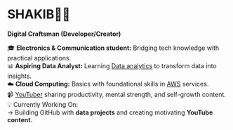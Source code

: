 # SHAKIB👨‍💻
**Digital Craftsman (Developer/Creator)**

🎓 **Electronics & Communication student:** Bridging tech knowledge with practical applications.<br/>
📊 **Aspiring Data Analyst:** Learning [Data analytics](https://www.google.com/search?q=data+analystics&oq=data+analystics&gs_lcrp=EgZjaHJvbWUyBggAEEUYOTIMCAEQABgKGLEDGIAEMgwIAhAAGAoYsQMYgAQyCQgDEAAYChiABDIJCAQQABgKGIAEMgwIBRAAGAoYsQMYgAQyDAgGEAAYChixAxiABDIMCAcQABgKGLEDGIAEMgwICBAAGAoYsQMYgAQyCQgJEAAYChiABNIBCTc1NzNqMGoxNagCCLACAQ&sourceid=chrome&ie=UTF-8) to transform data into insights.<br/>
☁️ **Cloud Computing:** Basics with foundational skills in [AWS](https://www.google.com/search?q=aws&sca_esv=7220d14f8ee464f5&sxsrf=ADLYWILZln2hbCmKxm9BTa376JUZmBUu-g%3A1730975536499&ei=MJcsZ7j3HceuseMPjc-9uAw&ved=0ahUKEwi4z96vgsqJAxVHV2wGHY1nD8cQ4dUDCA8&uact=5&oq=aws&gs_lp=Egxnd3Mtd2l6LXNlcnAiA2F3czIKEAAYgAQYQxiKBTIKEAAYgAQYQxiKBTINEAAYgAQYsQMYQxiKBTIWEC4YgAQYsQMY0QMYQxiDARjHARiKBTINEAAYgAQYsQMYQxiKBTIKEAAYgAQYQxiKBTINEAAYgAQYsQMYQxiKBTIIEAAYgAQYsQMyChAAGIAEGEMYigUyChAAGIAEGEMYigVI1AxQAFjPBHAAeAGQAQCYAYcBoAH7AqoBAzAuM7gBA8gBAPgBAZgCA6ACkwPCAgoQIxiABBgnGIoFwgILEC4YgAQY0QMYxwGYAwDiAwUSATEgQJIHAzAuM6AHuhw&sclient=gws-wiz-serp) services.<br/>
📹 [YouTuber](https://www.youtube.com/@TheGentlemansGuide..) sharing productivity, mental strength, and self-growth content.<br/>
💡 Currently Working On:<br/>
-> Building GitHub with **data projects** and creating motivating **YouTube content.**<br/>
